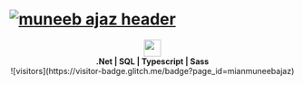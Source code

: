 # [![muneeb ajaz header](https://mianmuneebajaz.github.io/resume/assets/img/header.jpg)](https://mianmuneebajaz.github.io)

<p align='center'> 
<a href="https://www.linkedin.com/in/mianmuneebajaz/" target="_blank"><img height="30" src="https://mianmuneebajaz.github.io/resume/assets/img/Linkedin-logo.png"></a>
<br/>
<strong>.Net | SQL | Typescript | Sass</strong>
<br /> ![visitors](https://visitor-badge.glitch.me/badge?page_id=mianmuneebajaz)
</p>


